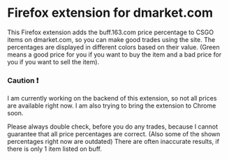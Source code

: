 # Firefox extension for dmarket.com

This Firefox extension adds the buff.163.com price percentage to CSGO items on dmarket.com, so you can make good trades using the site. The percentages are displayed in different colors based on their value. (Green means a good price for you if you want to buy the item and a bad price for you if you want to sell the item).

### Caution :exclamation:

I am currently working on the backend of this extension, so not all prices are available right now. I am also trying to bring the extension to Chrome soon.

Please always double check, before you do any trades, because I cannot guarantee that all price percentages are correct. (Also some of the shown percentages right now are outdated) There are often inaccurate results, if there is only 1 item listed on buff.